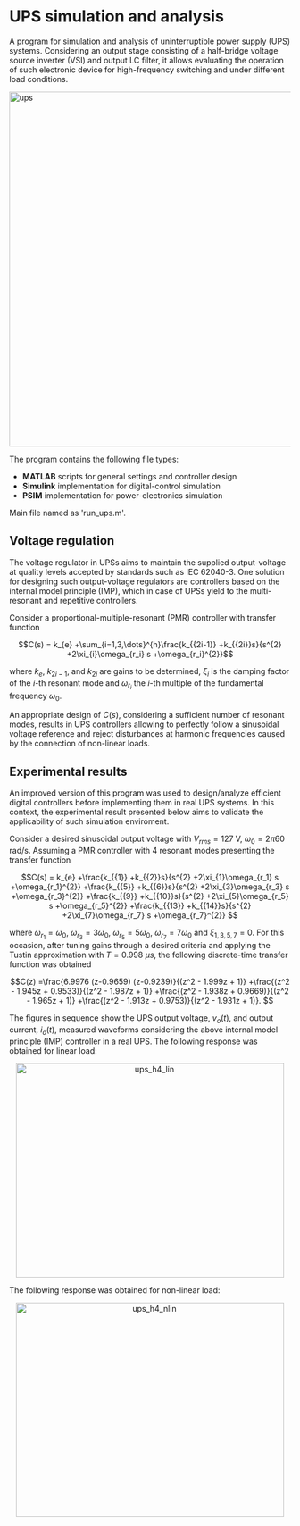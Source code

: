 # UPS simulation and analysis

A program for simulation and analysis of uninterruptible power supply (UPS) systems. Considering an output stage consisting of a half-bridge voltage source inverter (VSI) and output LC filter, it allows evaluating the operation of such electronic device for high-frequency switching and under different load conditions.

<img width="1609" height="636" alt="ups" src="https://github.com/user-attachments/assets/82600272-e3f4-4b00-b8b2-e3fdac74765d"/>

The program contains the following file types:
- **MATLAB** scripts for general settings and controller design
- **Simulink** implementation for digital-control simulation
- **PSIM** implementation for power-electronics simulation

Main file named as 'run_ups.m'.

## Voltage regulation

The voltage regulator in UPSs aims to maintain the supplied output-voltage at quality levels accepted by standards such as IEC 62040-3. One solution for designing such output-voltage regulators are controllers based on the internal model principle (IMP), which in case of UPSs yield to the multi-resonant and repetitive controllers.

Consider a proportional-multiple-resonant (PMR) controller with transfer function

$$C(s) = k_{e} +\sum_{i=1,3,\dots}^{h}\frac{k_{{2i-1}} +k_{{2i}}s}{s^{2} +2\xi_{i}\omega_{r_i} s +\omega_{r_i}^{2}}$$

where $k_{e}$, $k_{{2i-1}}$, and $k_{{2i}}$ are gains to be determined, $\xi_{i}$ is the damping factor of the $i$-th resonant mode and $\omega_{r_i}$ the $i$-th multiple of the fundamental frequency $\omega_0$.

An appropriate design of $C(s)$, considering a sufficient number of resonant modes, results in UPS controllers allowing to perfectly follow a sinusoidal voltage reference and reject disturbances at harmonic frequencies caused by the connection of non-linear loads.

## Experimental results

An improved version of this program was used to design/analyze efficient digital controllers before implementing them in real UPS systems. In this context, the experimental result presented below aims to validate the applicability of such simulation enviroment.

Consider a desired sinusoidal output voltage with $V_{rms} = 127$ V, $\omega_0 = 2\pi 60$ rad/s. Assuming a PMR controller with 4 resonant modes presenting the transfer function

$$C(s) = k_{e} +\frac{k_{{1}} +k_{{2}}s}{s^{2} +2\xi_{1}\omega_{r_1} s +\omega_{r_1}^{2}} +\frac{k_{{5}} +k_{{6}}s}{s^{2} +2\xi_{3}\omega_{r_3} s +\omega_{r_3}^{2}} +\frac{k_{{9}} +k_{{10}}s}{s^{2} +2\xi_{5}\omega_{r_5} s +\omega_{r_5}^{2}} +\frac{k_{{13}} +k_{{14}}s}{s^{2} +2\xi_{7}\omega_{r_7} s +\omega_{r_7}^{2}}
$$

where $\omega_{r_1} = \omega_0$, $\omega_{r_3} = 3\omega_0$, $\omega_{r_5} = 5\omega_0$, $\omega_{r_7} = 7\omega_0$ and $\xi_{1,3,5,7} = 0$. For this occasion, after tuning gains through a desired criteria and applying the Tustin approximation with $T = 0.998\ \mu s$, the following discrete-time transfer function was obtained

$$C(z)
=\frac{6.9976 (z-0.9659) (z-0.9239)}{(z^2 - 1.999z + 1)}
+\frac{(z^2 - 1.945z + 0.9533)}{(z^2 - 1.987z + 1)}
+\frac{(z^2 - 1.938z + 0.9669)}{(z^2 - 1.965z + 1)}
+\frac{(z^2 - 1.913z + 0.9753)}{(z^2 - 1.931z + 1)}.
$$

The figures in sequence show the UPS output voltage, $v_o(t)$, and output current, $i_o(t)$, measured waveforms considering the above internal model principle (IMP) controller in a real UPS. The following response was obtained for linear load:

<div align="center">
<img width="480" height="384" alt="ups_h4_lin" src="https://github.com/user-attachments/assets/7ac7fb53-5727-496b-afc3-b964aec5bdd8"/>
</div>

The following response was obtained for non-linear load:
<div align="center">
<img width="480" height="384" alt="ups_h4_nlin" src="https://github.com/user-attachments/assets/3c69d625-a854-43f9-887c-3efc26e1bac3"/>
</div>
